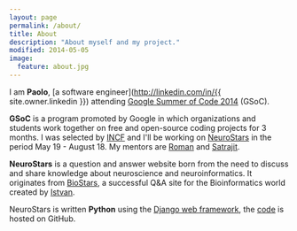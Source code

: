 ```yaml
---
layout: page
permalink: /about/
title: About
description: "About myself and my project."
modified: 2014-05-05
image:
  feature: about.jpg
---
```


I am **Paolo**, [a software engineer](http://linkedin.com/in/{{ site.owner.linkedin }}) attending [Google Summer of Code 2014](https://www.google-melange.com/gsoc/project/details/google/gsoc2014/nimiq/5766466041282560) (GSoC).

**GSoC** is a program promoted by Google in which organizations and students work together on free and open-source coding projects for 3 months. I was selected by [INCF](http://incf.org/) and I'll be working on [NeuroStars](http://neurostars.org/) in the period May 19 - August 18. My mentors are [Roman](https://github.com/brainstorm) and [Satrajit](https://github.com/satra).

**NeuroStars** is a question and answer website born from the need to discuss and share knowledge about neuroscience and neuroinformatics. It originates from [BioStars](https://www.biostars.org/), a successful Q&A site for the Bioinformatics world created by [Istvan](https://github.com/ialbert).


NeuroStars is written **Python** using the [Django web framework](https://www.djangoproject.com/), the [code](https://github.com/ialbert/biostar-central) is hosted on GitHub.
